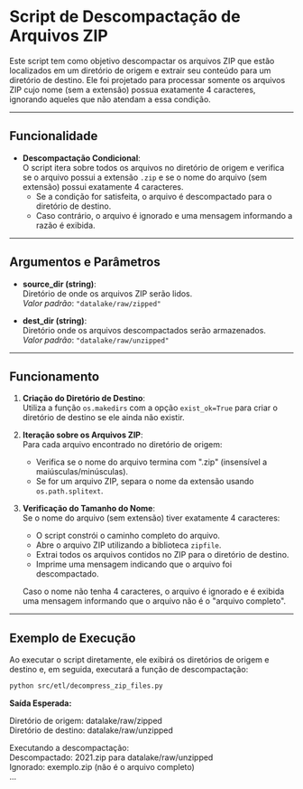 # Script de Descompactação de Arquivos ZIP

Este script tem como objetivo descompactar os arquivos ZIP que estão localizados em um diretório de origem e extrair seu conteúdo para um diretório de destino. Ele foi projetado para processar somente os arquivos ZIP cujo nome (sem a extensão) possua exatamente 4 caracteres, ignorando aqueles que não atendam a essa condição.

---

## Funcionalidade

- **Descompactação Condicional**:  
  O script itera sobre todos os arquivos no diretório de origem e verifica se o arquivo possui a extensão `.zip` e se o nome do arquivo (sem extensão) possui exatamente 4 caracteres.  
  - Se a condição for satisfeita, o arquivo é descompactado para o diretório de destino.
  - Caso contrário, o arquivo é ignorado e uma mensagem informando a razão é exibida.

---

## Argumentos e Parâmetros

- **source_dir (string)**:  
  Diretório de onde os arquivos ZIP serão lidos.  
  *Valor padrão*: `"datalake/raw/zipped"`

- **dest_dir (string)**:  
  Diretório onde os arquivos descompactados serão armazenados.  
  *Valor padrão*: `"datalake/raw/unzipped"`

---

## Funcionamento

1. **Criação do Diretório de Destino**:  
   Utiliza a função `os.makedirs` com a opção `exist_ok=True` para criar o diretório de destino se ele ainda não existir.

2. **Iteração sobre os Arquivos ZIP**:  
   Para cada arquivo encontrado no diretório de origem:
   - Verifica se o nome do arquivo termina com ".zip" (insensível a maiúsculas/minúsculas).
   - Se for um arquivo ZIP, separa o nome da extensão usando `os.path.splitext`.

3. **Verificação do Tamanho do Nome**:  
   Se o nome do arquivo (sem extensão) tiver exatamente 4 caracteres:
   - O script constrói o caminho completo do arquivo.
   - Abre o arquivo ZIP utilizando a biblioteca `zipfile`.
   - Extrai todos os arquivos contidos no ZIP para o diretório de destino.
   - Imprime uma mensagem indicando que o arquivo foi descompactado.
   
   Caso o nome não tenha 4 caracteres, o arquivo é ignorado e é exibida uma mensagem informando que o arquivo não é o "arquivo completo".

---

## Exemplo de Execução

Ao executar o script diretamente, ele exibirá os diretórios de origem e destino e, em seguida, executará a função de descompactação:

```bash
python src/etl/decompress_zip_files.py
```

**Saída Esperada:**

Diretório de origem: datalake/raw/zipped  
Diretório de destino: datalake/raw/unzipped  

Executando a descompactação:  
Descompactado: 2021.zip para datalake/raw/unzipped  
Ignorado: exemplo.zip (não é o arquivo completo)  
...
